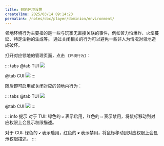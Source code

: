 ```yaml
---
title: 领地环境设置
createTime: 2025/03/14 09:14:23
permalink: /notes/doc/player/dominion/environment/
---
```


领地环境行为主要指的是一些与玩家无直接关联的事件，例如苦力怕爆炸、火焰蔓延、特定生物的生成等。
通过关闭相关的行为可以避免一些非人为情况对领地造成破坏。

打开对应领地的管理页面，点击 `【环境行为】`：

::: tabs
@tab TUI
![](/player/dominion/environment/1.png)

@tab CUI
![](/player/dominion/environment/3.png)
:::

随后即可启用或关闭对应的领地内行为：

::: tabs
@tab TUI
![](/player/dominion/environment/2.png)

@tab CUI
![](/player/dominion/environment/4.png)
:::

::: info 提示
对于 TUI: 绿色的 `☑` 表示启用，红色的 `☐` 表示禁用，将鼠标移动到对应权限上会显示权限描述。

对于 CUI: 绿色的 `✔` 表示启用，红色的 `✘` 表示禁用，将鼠标移动到对应权限上会显示权限描述。
:::
